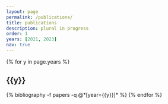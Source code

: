 ```yaml
---
layout: page
permalink: /publications/
title: publications
description: plural in progress
order: 1
years: [2021, 2023]
nav: true
---
```


<div class="publications">

{% for y in page.years %}
  <h2 class="year">{{y}}</h2>
  {% bibliography -f papers -q @*[year={{y}}]* %}
{% endfor %}

</div>
